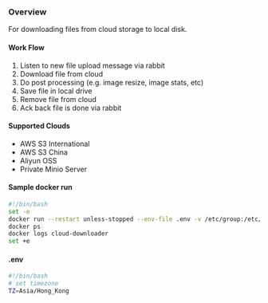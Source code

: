 ### Overview

For downloading files from cloud storage to local disk.

#### Work Flow

1. Listen to new file upload message via rabbit
2. Download file from cloud
3. Do post processing (e.g. image resize, image stats, etc)
4. Save file in local drive
5. Remove file from cloud
6. Ack back file is done via rabbit 

#### Supported Clouds

* AWS S3 International
* AWS S3 China
* Aliyun OSS
* Private Minio Server

#### Sample docker run
```bash
#!/bin/bash
set -e
docker run --restart unless-stopped --env-file .env -v /etc/group:/etc/group:ro -v /etc/passwd:/etc/passwd:ro -u $( id -u $USER ):$( id -g $USER ) -v /mnt/data/user_drive:/mnt/data/user_drive --name alti-downloader -d jackytck/cloud-downloader-docker:v0.0.1
docker ps
docker logs cloud-downloader
set +e
```

#### .env
```bash
#!/bin/bash
# set timezone
TZ=Asia/Hong_Kong
```
